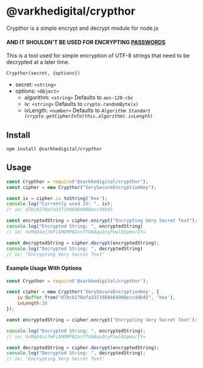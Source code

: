 # @varkhedigital/crypthor

Crypthor is a simple encrypt and decrypt module for node.js 
#### **AND IT SHOULDN'T BE USED FOR ENCRYPTING <u>PASSWORDS</u>**

This is a tool used for simple encryption of UTF-8 strings that need to be decrypted at a later time.

`Crypthor(secret, {options})`

-   secret: `<string>`
-   options: `<Object>`
    -   algorithm: `<string>` Defaults to `aes-128-cbc`
    -   iv: `<string>` Defaults to `crypto.randomByte(x)`
    -   ivLength: `<number>` Defaults to _`Algorithm Standart (crypto.getCipherInfo(this.algorithm).ivLength)`_

## Install
`npm install @varkhedigital/crypthor`

## Usage
```js
const Crypthor = require("@varkhedigital/crypthor");
const cipher = new Crypthor("VerySecureEncryptionKey");

const iv = cipher.iv.toString('hex');
console.log("Currently used IV: ", iv);
// ie: d7bc0270afa3371988464908eccd4b45

const encryptedString = cipher.encrypt("Encrypting Very Secret Text");
console.log("Encrypted String: ", encryptedString)
// ie: UvMqO4zi7mFiSHDMP82xcYTU68qa3cyPzwl6Spmx/IY=

const decryptedString = cipher.decrypt(encryptedString);
console.log("Decrypted String: ", decryptedString)
// ie: "Encrypting Very Secret Text"
```

#### Example Usage With Options

```javascript
const Crypthor = require('@varkhedigital/crypthor');

const cipher = new Crypthor('VerySecureEncryptionKey', {
    iv:Buffer.from("d7bc0270afa3371988464908eccd4b45", 'hex'),
    ivLength:16
});

const encryptedString = cipher.encrypt('Encrypting Very Secret Text');

console.log("Encrypted String: ", encryptedString);
// ie: UvMqO4zi7mFiSHDMP82xcYTU68qa3cyPzwl6Spmx/IY=

const decryptedString = cipher.decrypt(encryptedString);
console.log("Decrypted String: ", decryptedString);
// ie: "Encrypting Very Secret Text"

```